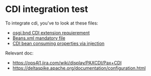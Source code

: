 # CDI integration test
To integrate cdi, you've to look at these files:

* [osgi.bnd CDI extension requierement](https://github.com/OsgiliathEnterprise/net.osgiliath.parent/blob/master/net.osgiliath.framework/net.osgiliath.features.karaf-features/net.osgiliath.features.karaf-features.itests/net.osgiliath.features.karaf-features.itests.cdi.properties/osgi.bnd)
* [Beans.xml mandatory file](https://github.com/OsgiliathEnterprise/net.osgiliath.parent/blob/master/net.osgiliath.framework/net.osgiliath.features.karaf-features/net.osgiliath.features.karaf-features.itests/net.osgiliath.features.karaf-features.itests.cdi.properties/src/main/resources/META-INF/beans.xml)
* [CDI bean consuming properties via injection](https://github.com/OsgiliathEnterprise/net.osgiliath.parent/blob/master/net.osgiliath.framework/net.osgiliath.features.karaf-features/net.osgiliath.features.karaf-features.itests/net.osgiliath.features.karaf-features.itests.cdi.properties/src/main/java/net/osgiliath/cdi/properties/impl/PropertyConsumer.java)

Relevant doc:
* https://ops4j1.jira.com/wiki/display/PAXCDI/Pax+CDI
* https://deltaspike.apache.org/documentation/configuration.html